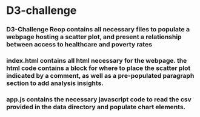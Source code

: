 # D3-challenge
### D3-Challenge Reop contains all necessary files to populate a webpage hosting a scatter plot, and present a relationship between access to healthcare and poverty rates

### index.html contains all html necessary for the webpage. the html code contains a block for where to place the scatter plot indicated by a comment, as well as a pre-populated paragraph section to add analysis insights.

### app.js contains the necessary javascript code to read the csv provided in the data directory and populate chart elements.
